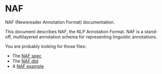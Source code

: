 NAF
===

NAF (Newsreader Annotation Format) documentation.

This document describes NAF, the NLP Annotation Format. NAF is a
stand-off, multilayered annotation schema for representing linguistic
annotations.

You are probably looking for those files:

* The [NAF spec](https://github.com/newsreader/NAF/blob/master/naf.pdf?raw=true)
* The [NAF dtd](https://github.com/newsreader/NAF/blob/master/naf.dtd?raw=true)
* A [NAF example](https://github.com/newsreader/NAF/blob/master/naf_example.xml?raw=true)
